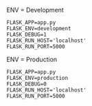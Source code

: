ENV = Development

```
FLASK_APP=app.py
FLASK_ENV=development
FLASK_DEBUG=1
FLASK_RUN_HOST='localhost'
FLASK_RUN_PORT=5000
```

ENV = Production

```
FLASK_APP=app.py
FLASK_ENV=production
FLASK_DEBUG=0
FLASK_RUN_HOST='localhost'
FLASK_RUN_PORT=5000
```
